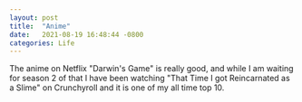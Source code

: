 ```yaml
---
layout: post
title:  "Anime"
date:   2021-08-19 16:48:44 -0800
categories: Life
---
```


The anime on Netflix "Darwin's Game" is really good, and while I am waiting for season 2 of that I have been watching "That Time I got Reincarnated as a Slime" on Crunchyroll and it is one of my all
time top 10. 
 

